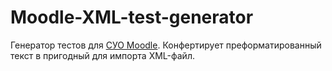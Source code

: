 # Moodle-XML-test-generator

Генератор тестов для [СУО Moodle](https://moodle.com). Конфертирует преформатированный текст в пригодный для импорта XML-файл.

